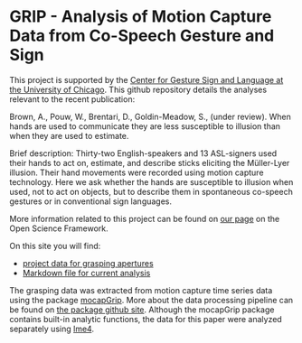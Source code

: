 # GRIP - Analysis of Motion Capture Data from Co-Speech Gesture and Sign

This project is supported by the [Center for Gesture Sign and Language at the University of Chicago](https://voices.uchicago.edu/cgsl/). This github repository details the analyses relevant to the recent publication:

Brown, A., Pouw, W., Brentari, D., Goldin-Meadow, S., (under review). When hands are used to communicate they are less susceptible to illusion than when they are used to estimate.

Brief description: Thirty-two English-speakers and 13 ASL-signers used their hands to act on, estimate, and describe sticks eliciting the Müller-Lyer illusion. Their hand movements were recorded using motion capture technology. Here we ask whether the hands are susceptible to illusion when used, not to act on objects, but to describe them in spontaneous co-speech gestures or in conventional sign languages.

More information related to this project can be found on [our page](https://osf.io/3rb6u/) on the Open Science Framework. 

On this site you will find:
* [project data for grasping apertures](/data)
* [Markdown file for current analysis](/R%20code/Grip_Github.rmd)

The grasping data was extracted from motion capture time series data using the package [mocapGrip](https://rdrr.io/github/jonkeane/mocapGrip/). More about the data processing pipeline can be found on [the package github site](https://github.com/jonkeane/mocapGrip/blob/master/README.md). Although the mocapGrip package contains built-in analytic functions, the data for this paper were analyzed separately using [lme4](https://rdrr.io/cran/lme4/).